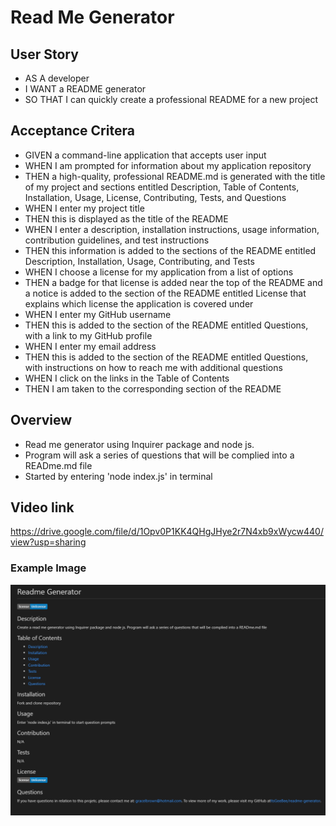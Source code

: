 # Read Me Generator

## User Story
* AS A developer
* I WANT a README generator
* SO THAT I can quickly create a professional README for a new project

## Acceptance Critera
* GIVEN a command-line application that accepts user input
* WHEN I am prompted for information about my application repository
* THEN a high-quality, professional README.md is generated with the title of my project and sections entitled Description, Table of Contents, Installation, Usage, License, Contributing, Tests, and Questions
* WHEN I enter my project title
* THEN this is displayed as the title of the README
* WHEN I enter a description, installation instructions, usage information, contribution guidelines, and test instructions
* THEN this information is added to the sections of the README entitled Description, Installation, Usage, Contributing, and Tests
* WHEN I choose a license for my application from a list of options
* THEN a badge for that license is added near the top of the README and a notice is added to the section of the README entitled License that explains which license the application is covered under
* WHEN I enter my GitHub username
* THEN this is added to the section of the README entitled Questions, with a link to my GitHub profile
* WHEN I enter my email address
* THEN this is added to the section of the README entitled Questions, with instructions on how to reach me with additional questions
* WHEN I click on the links in the Table of Contents
* THEN I am taken to the corresponding section of the README

## Overview
* Read me generator using Inquirer package and node js. 
* Program will ask a series of questions that will be complied into a READme.md file
* Started by entering 'node index.js' in terminal 

## Video link 

https://drive.google.com/file/d/1Opv0P1KK4QHgJHye2r7N4xb9xWycw440/view?usp=sharing

### Example Image

<img src="utils\examples\example.png">